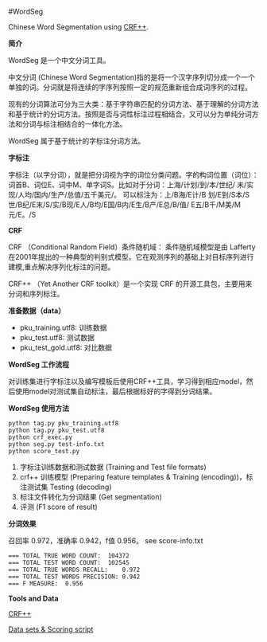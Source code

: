 #WordSeg

Chinese Word Segmentation using [CRF++][link1].

**简介**

WordSeg 是一个中文分词工具。

中文分词 (Chinese Word Segmentation)指的是将一个汉字序列切分成一个一个单独的词。分词就是将连续的字序列按照一定的规范重新组合成词序列的过程。

现有的分词算法可分为三大类：基于字符串匹配的分词方法、基于理解的分词方法和基于统计的分词方法。按照是否与词性标注过程相结合，又可以分为单纯分词方法和分词与标注相结合的一体化方法。

WordSeg 属于基于统计的字标注分词方法。

**字标注**

字标注（以字分词），就是把分词视为字的词位分类问题。字的构词位置（词位）： 词首B、词位E、词中M、单字词S。比如对于分词：上海/计划/到/本/世纪/ 末/实现/人均/国内/生产/总值/五千美元/。 可以标注为：上/B海/E计/B 划/E到/S本/S世/B纪/E末/S/实/B现/E人/B均/E国/B内/E生/B产/E总/B/值/ E五/B千/M美/M元/E。/S

**CRF**

CRF （Conditional Random Field）条件随机域：
条件随机域模型是由 Lafferty 在2001年提出的一种典型的判别式模型。它在观测序列的基础上对目标序列进行建模,重点解决序列化标注的问题。

CRF++ （Yet Another CRF toolkit）是一个实现 CRF 的开源工具包，主要用来分词和序列标注。

**准备数据（data）**

* pku_training.utf8: 训练数据
* pku_test.utf8: 测试数据
* pku_test_gold.utf8: 对比数据

**WordSeg 工作流程**

对训练集进行字标注以及编写模板后使用CRF++工具，学习得到相应model，然后使用model对测试集自动标注，最后根据标好的字得到分词结果。

**WordSeg 使用方法**

```
python tag.py pku_training.utf8
python tag.py pku_test.utf8
python crf_exec.py
python seg.py test-info.txt
python score_test.py
```

1. 字标注训练数据和测试数据 (Training and Test file formats)
2. crf++ 训练模型 (Preparing feature templates & Training (encoding))，标注测试集 Testing (decoding)
3. 标注文件转化为分词结果 (Get segmentation)
4. 评测 (F1 score of result)

**分词效果**

召回率 0.972，准确率 0.942，f值 0.956。 see score-info.txt

```
=== TOTAL TRUE WORD COUNT:	104372
=== TOTAL TEST WORD COUNT:	102545
=== TOTAL TRUE WORDS RECALL:	0.972
=== TOTAL TEST WORDS PRECISION:	0.942
=== F MEASURE:	0.956
```

**Tools and Data**

[CRF++][link1]

[Data sets & Scoring script][link2]

[link1]:http://crfpp.googlecode.com/svn/trunk/doc/index.html

[link2]:http://sighan.cs.uchicago.edu/bakeoff2005/


